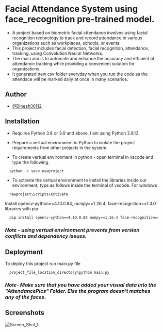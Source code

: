 
# Facial Attendance System using face_recognition pre-trained model.

* A project based on biometric facial attendance involves using facial recognition technology to track and record attendance in various organizations such as workplaces, schools, or events. 
* This project includes facial detection, facial recognition, attendance, tracking, using Convolution Neural Networks. 
* The main aim is to automate and enhance the accuracy and efficient of attendance tracking while providing a convenient solution for organizations.
* It generated new csv folder everyday when you run the code as the attendace will be marked daily at once in many scenarios.




## Author

- [@Dinesh00112](https://www.github.com/Dinesh00112)


## Installation

* Requires Python 3.8 or 3.9 and above, I am using Python 3.9.13.

* Prepare a vertual environment in Python to isolate the project requirements from other projects in the system.

* To create vertual environment in python - open terminal in vscode and type the following.
```bash
  python -m venv newproject
```
* To activate the vertual environment to install the libraries inside our environment, type as follows inside the terminal of vscode.
For windows
```bash
  newproject\Scripts\Activate
```

Install opencv-python==4.10.0.84, numpy==1.26.4, face-recognition==1.3.0 libraries with pip
```bash
  pip install opencv-python==4.10.0.84 numpy==1.26.4 face-recognition==1.3.0
```
### *Note - using vertual environment prevents from version conflicts and dependency issues.*
## Deployment

To deploy this project run main.py file

```bash
  project_file_location_directory\python main.py
```
### *Note- Make sure that you have added your visual data into the "AttendancePics" Folder. Else the program doesn't matches any of the faces.*

## Screenshots

![Screen_Shot_1](https://github.com/user-attachments/assets/c78ab896-2e3a-4731-ad5b-938f7bebd6da)


